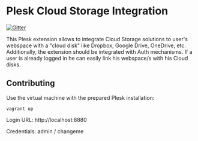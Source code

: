 # Plesk Cloud Storage Integration

[![Gitter](https://badges.gitter.im/plesk/ext-cloud-storage.svg)](https://gitter.im/plesk/ext-cloud-storage?utm_source=badge&utm_medium=badge&utm_campaign=pr-badge&utm_content=badge)

This Plesk extension allows to integrate Cloud Storage solutions to user's webspace with a "cloud disk" like Dropbox, Google Drive, OneDrive, etc. Additionally, the extension should be integrated with Auth mechanisms. If a user is already logged in he can easily link his webspace/s with his Cloud disks.

## Contributing

Use the virtual machine with the prepared Plesk installation:
```
vagrant up
```

Login URL: http://localhost:8880

Credentials: admin / changeme
